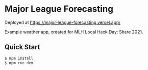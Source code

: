 # Major League Forecasting

Deployed at https://major-league-forecasting.vercel.app/

Example weather app, created for MLH Local Hack Day: Share 2021.

## Quick Start

```bash
$ npm install
$ npm run dev
```
